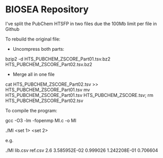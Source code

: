 # BIOSEA Repository

I've split the PubChem HTSFP in two files due the 100Mb limit per file in Github

To rebuild the original file:

- Uncompress both parts: 

bzip2 -d HTS_PUBCHEM_ZSCORE_Part01.tsv.bz2 HTS_PUBCHEM_ZSCORE_Part02.tsv.bz2

- Merge all in one file

cat HTS_PUBCHEM_ZSCORE_Part02.tsv >> HTS_PUBCHEM_ZSCORE_Part01.tsv
mv HTS_PUBCHEM_ZSCORE_Part01.tsv HTS_PUBCHEM_ZSCORE.tsv; rm HTS_PUBCHEM_ZSCORE_Part02.tsv


To compile the program:

gcc -O3 -lm -fopenmp MI.c -o MI

./MI <set 1> <set 2> <param1> <param2> <param3> <param5> <param6>

e.g. 

  ./MI lib.csv ref.csv 2.6 3.585952E-02 0.999026 1.242208E-01 0.706604
